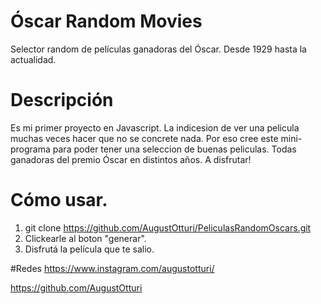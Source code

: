# Óscar Random Movies

Selector random de películas ganadoras del Óscar. Desde 1929 hasta la actualidad.


# Descripción
Es mi primer proyecto en Javascript. La indicesion de ver una pelicula muchas veces hacer que no se concrete nada.
Por eso cree este mini-programa para poder tener una seleccion de buenas peliculas. Todas ganadoras del premio Óscar en distintos años.
A disfrutar!


# Cómo usar.
1) git clone https://github.com/AugustOtturi/PeliculasRandomOscars.git
3) Clickearle al boton "generar".
2) Disfrutá la película que te salio.

#Redes
https://www.instagram.com/augustotturi/

https://github.com/AugustOtturi


